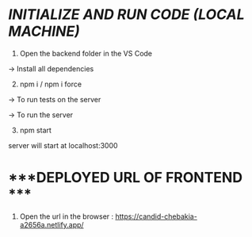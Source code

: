 
# ***INITIALIZE AND RUN CODE (LOCAL MACHINE)***

1. Open the backend folder in the VS Code

-> Install all dependencies

2. npm i / npm i force

-> To run tests on the server


-> To run the server 

3. npm start 

server will start at localhost:3000



# ***DEPLOYED URL OF FRONTEND ***
 
  1. Open the url in the browser : https://candid-chebakia-a2656a.netlify.app/



